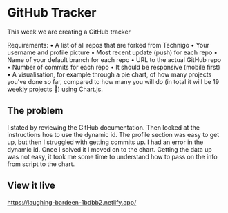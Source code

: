 # GitHub Tracker

This week we are creating a GitHub tracker

Requirements:
• A list of all repos that are forked from Technigo
• Your username and profile picture
• Most recent update (push) for each repo
• Name of your default branch for each repo
• URL to the actual GitHub repo
• Number of commits for each repo
• It should be responsive (mobile first)
• A visualisation, for example through a pie chart, of how many projects you've done so far, compared to how many you will do (in total it will be 19 weekly projects 🥳) using Chart.js.

## The problem

I stated by reviewing the GitHub documentation. Then looked at the instructions hos to use the dynamic id. The profile section was easy to get up, but then I struggled with getting commits up. I had an error in the dynamic id. Once I solved it I moved on to the chart. Getting the data up was not easy, it took me some time to understand how to pass on the info from script to the chart.

## View it live

https://laughing-bardeen-1bdbb2.netlify.app/
